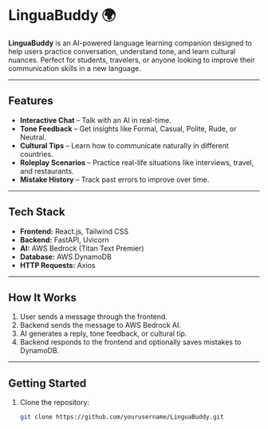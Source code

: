 # LinguaBuddy 🌍

**LinguaBuddy** is an AI-powered language learning companion designed to help users practice conversation, understand tone, and learn cultural nuances. Perfect for students, travelers, or anyone looking to improve their communication skills in a new language.

---

## Features

- **Interactive Chat** – Talk with an AI in real-time.  
- **Tone Feedback** – Get insights like Formal, Casual, Polite, Rude, or Neutral.  
- **Cultural Tips** – Learn how to communicate naturally in different countries.  
- **Roleplay Scenarios** – Practice real-life situations like interviews, travel, and restaurants.  
- **Mistake History** – Track past errors to improve over time.  

---

## Tech Stack

- **Frontend:** React.js, Tailwind CSS  
- **Backend:** FastAPI, Uvicorn  
- **AI:** AWS Bedrock (Titan Text Premier)  
- **Database:** AWS DynamoDB  
- **HTTP Requests:** Axios  

---

## How It Works

1. User sends a message through the frontend.  
2. Backend sends the message to AWS Bedrock AI.  
3. AI generates a reply, tone feedback, or cultural tip.  
4. Backend responds to the frontend and optionally saves mistakes to DynamoDB.  

---

## Getting Started

1. Clone the repository:
   ```bash
   git clone https://github.com/yourusername/LinguaBuddy.git
